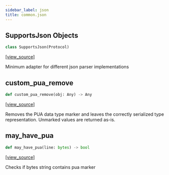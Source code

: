 ```yaml
---
sidebar_label: json
title: common.json
---
```


## SupportsJson Objects

```python
class SupportsJson(Protocol)
```

[[view_source]](https://github.com/dlt-hub/dlt/blob/3739c9ac839aafef713f6d5ebbc6a81b2a39a1b0/dlt/common/json/__init__.py#L21)

Minimum adapter for different json parser implementations

## custom\_pua\_remove

```python
def custom_pua_remove(obj: Any) -> Any
```

[[view_source]](https://github.com/dlt-hub/dlt/blob/3739c9ac839aafef713f6d5ebbc6a81b2a39a1b0/dlt/common/json/__init__.py#L177)

Removes the PUA data type marker and leaves the correctly serialized type representation. Unmarked values are returned as-is.

## may\_have\_pua

```python
def may_have_pua(line: bytes) -> bool
```

[[view_source]](https://github.com/dlt-hub/dlt/blob/3739c9ac839aafef713f6d5ebbc6a81b2a39a1b0/dlt/common/json/__init__.py#L187)

Checks if bytes string contains pua marker

